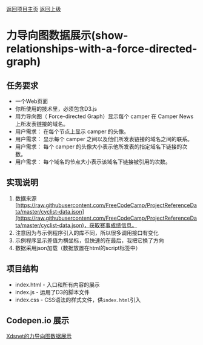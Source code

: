 [返回项目主页](https://github.com/xdsnet/freecodecamp-prj/)  [返回上级](../)
#  力导向图数据展示(show-relationships-with-a-force-directed-graph)

## 任务要求
* 一个Web页面
* 你所使用的技术里，必须包含D3.js
* 用力导向图（ Force-directed Graph）显示每个 camper 在 Camper News 上所发表链接的域名。
* 用户需求： 在每个节点上显示 camper 的头像。
* 用户需求： 显示每个 camper 之间以及他们所发表链接的域名之间的联系。
* 用户需求： 每个 camper 的头像大小表示他所发表的指定域名下链接的次数。
* 用户需求： 每个域名的节点大小表示该域名下链接被引用的次数。



## 实现说明
1. 数据来源 [https://raw.githubusercontent.com/FreeCodeCamp/ProjectReferenceData/master/cyclist-data.json](https://raw.githubusercontent.com/FreeCodeCamp/ProjectReferenceData/master/cyclist-data.json)，获取赛事成绩信息。
2. 注意因为与示例程序引入的库不同，所以很多调用接口有变化
3. 示例程序显示差值为横坐标，但快速的在最后，我把它换了方向
4. 数据采用json加载（数据放置在html的script标签中）



## 项目结构
* index.html - 入口和所有内容的展示
* index.js - 运用了D3的脚本文件
* index.css - CSS语法的样式文件，供`index.html`引入


## Codepen.io 展示
[Xdsnet的力导向图数据展示](https://codepen.io/xdsnet/full/LbBaPO)
